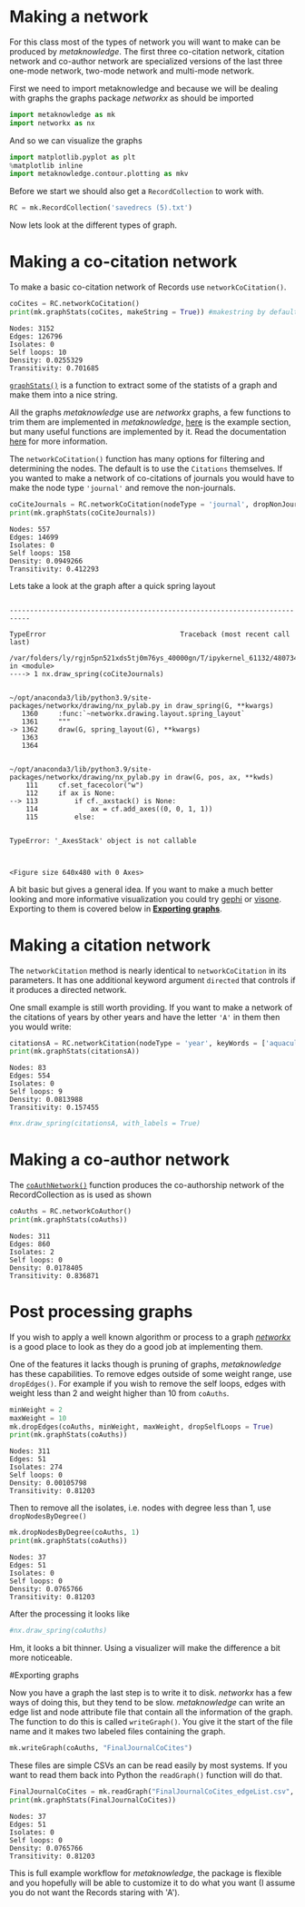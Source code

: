 # Making a network

For this class most of the types of network you will want to make can be produced by _metaknowledge_. The first three co-citation network, citation network and co-author network are specialized versions of the last three one-mode network, two-mode network and multi-mode network.

First we need to import metaknowledge and because we will be dealing with graphs the graphs package _networkx_ as should be imported



```python
import metaknowledge as mk
import networkx as nx
```

And so we can visualize the graphs



```python
import matplotlib.pyplot as plt
%matplotlib inline
import metaknowledge.contour.plotting as mkv
```

Before we start we should also get a `RecordCollection` to work with.



```python
RC = mk.RecordCollection('savedrecs (5).txt')
```

Now lets look at the different types of graph.

# Making a co-citation network

To make a basic co-citation network of Records use `networkCoCitation()`.



```python
coCites = RC.networkCoCitation()
print(mk.graphStats(coCites, makeString = True)) #makestring by default is True so it is not strictly necessary to include
```

    Nodes: 3152
    Edges: 126796
    Isolates: 0
    Self loops: 10
    Density: 0.0255329
    Transitivity: 0.701685


[`graphStats()`](http://networkslab.org/metaknowledge/docs/metaknowledge#graphStats) is a function to extract some of the statists of a graph and make them into a nice string.


All the graphs _metaknowledge_ use are _networkx_ graphs, a few functions to trim them are implemented in _metaknowledge_, [here](#filtering-graphs) is the example section, but many useful functions are implemented by it. Read the documentation [here](https://networkx.github.io/documentation/networkx-1.9.1/) for more information.

The `networkCoCitation()` function has many options for filtering and determining the nodes. The default is to use the `Citations` themselves. If you wanted to make a network of co-citations of journals you would have to make the node type `'journal'` and remove the non-journals.



```python
coCiteJournals = RC.networkCoCitation(nodeType = 'journal', dropNonJournals = True)
print(mk.graphStats(coCiteJournals))
```

    Nodes: 557
    Edges: 14699
    Isolates: 0
    Self loops: 158
    Density: 0.0949266
    Transitivity: 0.412293


Lets take a look at the graph after a quick spring layout



```python

```


    ---------------------------------------------------------------------------

    TypeError                                 Traceback (most recent call last)

    /var/folders/ly/rgjn5pn521xds5tj0m76ys_40000gn/T/ipykernel_61132/480734444.py in <module>
    ----> 1 nx.draw_spring(coCiteJournals)
    

    ~/opt/anaconda3/lib/python3.9/site-packages/networkx/drawing/nx_pylab.py in draw_spring(G, **kwargs)
       1360     :func:`~networkx.drawing.layout.spring_layout`
       1361     """
    -> 1362     draw(G, spring_layout(G), **kwargs)
       1363 
       1364 


    ~/opt/anaconda3/lib/python3.9/site-packages/networkx/drawing/nx_pylab.py in draw(G, pos, ax, **kwds)
        111     cf.set_facecolor("w")
        112     if ax is None:
    --> 113         if cf._axstack() is None:
        114             ax = cf.add_axes((0, 0, 1, 1))
        115         else:


    TypeError: '_AxesStack' object is not callable



    <Figure size 640x480 with 0 Axes>


A bit basic but gives a general idea. If you want to make a much better looking and more informative visualization you could try [gephi](https://gephi.github.io/) or [visone](http://visone.info/). Exporting to them is covered below in [**Exporting graphs**](#exporting-graphs).

# Making a citation network

The `networkCitation` method is nearly identical to `networkCoCitation` in its parameters. It has one additional keyword argument `directed` that controls if it produces a directed network.

One small example is still worth providing. If you want to make a network of the citations of years by other years and have the letter `'A'` in them then you would write:



```python
citationsA = RC.networkCitation(nodeType = 'year', keyWords = ['aquaculture', 'technology', 'aquaponics', 'IoT'])
print(mk.graphStats(citationsA))
```

    Nodes: 83
    Edges: 554
    Isolates: 0
    Self loops: 9
    Density: 0.0813988
    Transitivity: 0.157455



```python
#nx.draw_spring(citationsA, with_labels = True)
```

# Making a co-author network

The [`coAuthNetwork()`](http://networkslab.org/metaknowledge/docs/RecordCollection#coAuthNetwork) function produces the co-authorship network of the RecordCollection as is used as shown



```python
coAuths = RC.networkCoAuthor()
print(mk.graphStats(coAuths))
```

    Nodes: 311
    Edges: 860
    Isolates: 2
    Self loops: 0
    Density: 0.0178405
    Transitivity: 0.836871


# Post processing graphs

If you wish to apply a well known algorithm or process to a graph [_networkx_](https://networkx.github.io/documentation/networkx-1.9.1/) is a good place to look as they do a good job at implementing  them.

One of the features it lacks though is pruning of graphs, _metaknowledge_ has these capabilities. To remove edges outside of some weight range, use `dropEdges()`. For example if you wish to remove the self loops, edges with weight less than 2 and weight higher than 10 from `coAuths`.



```python
minWeight = 2
maxWeight = 10
mk.dropEdges(coAuths, minWeight, maxWeight, dropSelfLoops = True)
print(mk.graphStats(coAuths))
```

    Nodes: 311
    Edges: 51
    Isolates: 274
    Self loops: 0
    Density: 0.00105798
    Transitivity: 0.81203


Then to remove all the isolates, i.e. nodes with degree less than 1, use `dropNodesByDegree()`



```python
mk.dropNodesByDegree(coAuths, 1)
print(mk.graphStats(coAuths))
```

    Nodes: 37
    Edges: 51
    Isolates: 0
    Self loops: 0
    Density: 0.0765766
    Transitivity: 0.81203


After the processing it looks like



```python
#nx.draw_spring(coAuths)
```

Hm, it looks a bit thinner. Using a visualizer will make the difference a bit more noticeable.

#Exporting graphs

Now you have a graph the last step is to write it to disk. _networkx_ has a few ways of doing this, but they tend to be slow. _metaknowledge_ can write an edge list and node attribute file that contain all the information of the graph. The function to do this is called `writeGraph()`. You give it the start of the file name and it makes two labeled files containing the graph.


```python
mk.writeGraph(coAuths, "FinalJournalCoCites")
```

These files are simple CSVs an can be read easily by most systems. If you want to read them back into Python the `readGraph()` function will do that.



```python
FinalJournalCoCites = mk.readGraph("FinalJournalCoCites_edgeList.csv", "FinalJournalCoCites_nodeAttributes.csv")
print(mk.graphStats(FinalJournalCoCites))
```

    Nodes: 37
    Edges: 51
    Isolates: 0
    Self loops: 0
    Density: 0.0765766
    Transitivity: 0.81203


This is full example workflow for _metaknowledge_, the package is flexible and you hopefully will be able to customize it to do what you want (I assume you do not want the Records staring with 'A').
